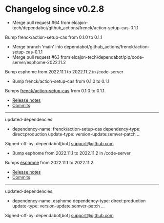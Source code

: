 # Changelog since v0.2.8
- Merge pull request #64 from elcajon-tech/dependabot/github_actions/frenck/action-setup-cas-0.1.1

Bump frenck/action-setup-cas from 0.1.0 to 0.1.1 
- Merge branch 'main' into dependabot/github_actions/frenck/action-setup-cas-0.1.1 
- Merge pull request #63 from elcajon-tech/dependabot/pip/code-server/esphome-2022.11.2

Bump esphome from 2022.11.1 to 2022.11.2 in /code-server 
- Bump frenck/action-setup-cas from 0.1.0 to 0.1.1

Bumps [frenck/action-setup-cas](https://github.com/frenck/action-setup-cas) from 0.1.0 to 0.1.1.
- [Release notes](https://github.com/frenck/action-setup-cas/releases)
- [Commits](https://github.com/frenck/action-setup-cas/compare/v0.1.0...v0.1.1)

---
updated-dependencies:
- dependency-name: frenck/action-setup-cas
  dependency-type: direct:production
  update-type: version-update:semver-patch
...

Signed-off-by: dependabot[bot] <support@github.com> 
- Bump esphome from 2022.11.1 to 2022.11.2 in /code-server

Bumps [esphome](https://github.com/esphome/esphome) from 2022.11.1 to 2022.11.2.
- [Release notes](https://github.com/esphome/esphome/releases)
- [Commits](https://github.com/esphome/esphome/compare/2022.11.1...2022.11.2)

---
updated-dependencies:
- dependency-name: esphome
  dependency-type: direct:production
  update-type: version-update:semver-patch
...

Signed-off-by: dependabot[bot] <support@github.com> 

